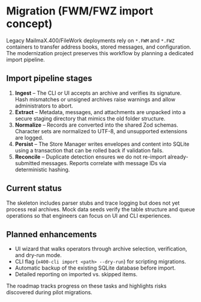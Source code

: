 # Migration (FWM/FWZ import concept)

Legacy MailmaX.400/FileWork deployments rely on `*.FWM` and `*.FWZ` containers to transfer address books, stored messages, and configuration. The modernization project preserves this workflow by planning a dedicated import pipeline.

## Import pipeline stages

1. **Ingest** – The CLI or UI accepts an archive and verifies its signature. Hash mismatches or unsigned archives raise warnings and allow administrators to abort.
2. **Extract** – Metadata, messages, and attachments are unpacked into a secure staging directory that mimics the old folder structure.
3. **Normalize** – Records are converted into the shared Zod schemas. Character sets are normalized to UTF-8, and unsupported extensions are logged.
4. **Persist** – The Store Manager writes envelopes and content into SQLite using a transaction that can be rolled back if validation fails.
5. **Reconcile** – Duplicate detection ensures we do not re-import already-submitted messages. Reports correlate with message IDs via deterministic hashing.

## Current status

The skeleton includes parser stubs and trace logging but does not yet process real archives. Mock data seeds verify the table structure and queue operations so that engineers can focus on UI and CLI experiences.

## Planned enhancements

* UI wizard that walks operators through archive selection, verification, and dry-run mode.
* CLI flag (`x400-cli import <path> --dry-run`) for scripting migrations.
* Automatic backup of the existing SQLite database before import.
* Detailed reporting on imported vs. skipped items.

The roadmap tracks progress on these tasks and highlights risks discovered during pilot migrations.
